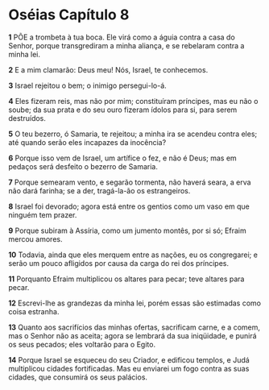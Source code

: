 # Oséias Capítulo 8

**1** 	PÕE a trombeta à tua boca. Ele virá como a águia contra a casa do Senhor, porque transgrediram a minha aliança, e se rebelaram contra a minha lei.

**2** 	E a mim clamarão: Deus meu! Nós, Israel, te conhecemos.

**3** 	Israel rejeitou o bem; o inimigo persegui-lo-á.

**4** 	Eles fizeram reis, mas não por mim; constituíram príncipes, mas eu não o soube; da sua prata e do seu ouro fizeram ídolos para si, para serem destruídos.

**5** 	O teu bezerro, ó Samaria, te rejeitou; a minha ira se acendeu contra eles; até quando serão eles incapazes da inocência?

**6** 	Porque isso vem de Israel, um artífice o fez, e não é Deus; mas em pedaços será desfeito o bezerro de Samaria.

**7** 	Porque semearam vento, e segarão tormenta, não haverá seara, a erva não dará farinha; se a der, tragá-la-ão os estrangeiros.

**8** 	Israel foi devorado; agora está entre os gentios como um vaso em que ninguém tem prazer.

**9** 	Porque subiram à Assíria, como um jumento montês, por si só; Efraim mercou amores.

**10** 	Todavia, ainda que eles merquem entre as nações, eu os congregarei; e serão um pouco afligidos por causa da carga do rei dos príncipes.

**11** 	Porquanto Efraim multiplicou os altares para pecar; teve altares para pecar.

**12** 	Escrevi-lhe as grandezas da minha lei, porém essas são estimadas como coisa estranha.

**13** 	Quanto aos sacrifícios das minhas ofertas, sacrificam carne, e a comem, mas o Senhor não as aceita; agora se lembrará da sua iniqüidade, e punirá os seus pecados; eles voltarão para o Egito.

**14** 	Porque Israel se esqueceu do seu Criador, e edificou templos, e Judá multiplicou cidades fortificadas. Mas eu enviarei um fogo contra as suas cidades, que consumirá os seus palácios.

